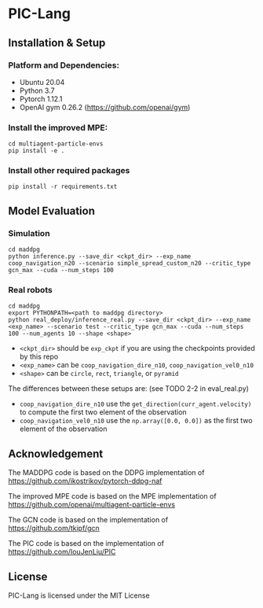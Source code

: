 # PIC-Lang

## Installation & Setup

### Platform and Dependencies: 
* Ubuntu 20.04 
* Python 3.7
* Pytorch 1.12.1
* OpenAI gym 0.26.2 (https://github.com/openai/gym)

### Install the improved MPE:
    cd multiagent-particle-envs
    pip install -e .

### Install other required packages
    pip install -r requirements.txt

## Model Evaluation

### Simulation
    cd maddpg
    python inference.py --save_dir <ckpt_dir> --exp_name coop_navigation_n20 --scenario simple_spread_custom_n20 --critic_type gcn_max --cuda --num_steps 100

### Real robots
    cd maddpg
    export PYTHONPATH=<path to maddpg directory>
    python real_deploy/inference_real.py --save_dir <ckpt_dir> --exp_name <exp_name> --scenario test --critic_type gcn_max --cuda --num_steps 100 --num_agents 10 --shape <shape>

- `<ckpt_dir>` should be `exp_ckpt` if you are using the checkpoints provided by this repo
- `<exp_name>` can be `coop_navigation_dire_n10`, `coop_navigation_vel0_n10`
- `<shape>` can be `circle`, `rect`, `triangle`, or `pyramid`

The differences between these setups are: (see TODO 2-2 in eval_real.py)
- `coop_navigation_dire_n10` use the `get_direction(curr_agent.velocity)` to compute the first two element of the observation
- `coop_navigation_vel0_n10` use the `np.array([0.0, 0.0])` as the first two element of the observation

## Acknowledgement
The MADDPG code is based on the DDPG implementation of https://github.com/ikostrikov/pytorch-ddpg-naf

The improved MPE code is based on the MPE implementation of https://github.com/openai/multiagent-particle-envs

The GCN code is based on the implementation of https://github.com/tkipf/gcn

The PIC code is based on the implementation of https://github.com/IouJenLiu/PIC

## License
PIC-Lang is licensed under the MIT License


